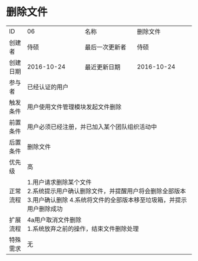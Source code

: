 # 删除文件
<table>
<tbody>
<tr><td>ID</td><td>06</td><td>名称</td><td>删除文件</td></tr>
<tr><td>创建者</td><td>侍硕</td><td>最后一次更新者</td><td>侍硕</td></tr>
<tr><td>创建日期</td><td>2016-10-24</td><td>最近更新日期</td><td>2016-10-24</td></tr>
<tr><td>参与者</td><td colspan="3">已经认证的用户</td></tr>
<tr><td>触发条件</td><td colspan="3">用户使用文件管理模块发起文件删除</td></tr>
<tr><td>前置条件</td><td colspan="3">用户必须已经注册，并已加入某个团队组织活动中</td></tr>
<tr><td>后置条件</td><td colspan="3">删除文件</td></tr>
<tr><td>优先级</td><td colspan="3">高</td></tr>
<tr><td>正常流程</td><td colspan="3">
1.用户请求删除某个文件<br>
2.系统提示用户确认删除文件，并提醒用户将会删除全部版本
3.用户确认删除
4.系统将文件的全部版本移至垃圾箱，并提示用户删除成功<br>
</td></tr>
<tr><td>扩展流程</td><td colspan="3">
4a用户取消文件删除<br>
1.系统放弃之前的操作，结束文件删除处理

</td></tr>
<tr><td>特殊需求</td><td colspan="3">无 </td></tr>
</tbody>
</table>
